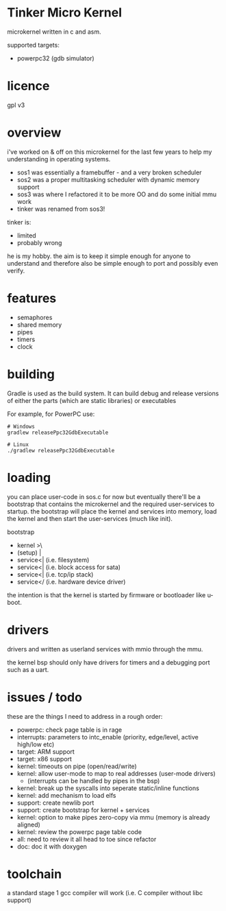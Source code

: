 Tinker Micro Kernel
===================

microkernel written in c and asm.

supported targets:
- powerpc32 (gdb simulator)

licence
=======

gpl v3

overview
========

i've worked on & off on this microkernel for the last few years to help my understanding in operating systems.

* sos1 was essentially a framebuffer - and a very broken scheduler
* sos2 was a proper multitasking scheduler with dynamic memory support
* sos3 was where I refactored it to be more OO and do some initial mmu work
* tinker was renamed from sos3!

tinker is:
* limited
* probably wrong

he is my hobby. the aim is to keep it simple enough for anyone to understand and therefore also
be simple enough to port and possibly even verify.

features
========

* semaphores
* shared memory
* pipes
* timers
* clock

building
========

Gradle is used as the build system. It can build debug and release versions of either the parts
(which are static libraries) or executables

For example, for PowerPC use:

    # Windows
    gradlew releasePpc32GdbExecutable
    
    # Linux
    ./gradlew releasePpc32GdbExecutable

loading
=======

you can place user-code in sos.c for now but eventually there'll be a bootstrap that contains
the microkernel and the required user-services to startup. the bootstrap will place the kernel
and services into memory, load the kernel and then start the user-services (much like init).

 bootstrap
  - kernel >\
  - (setup) |
  - service<| (i.e. filesystem)
  - service<| (i.e. block access for sata)
  - service<| (i.e. tcp/ip stack)
  - service</ (i.e. hardware device driver)
  
the intention is that the kernel is started by firmware or bootloader like u-boot.

drivers
=======

drivers and written as userland services with mmio through the mmu.

the kernel bsp should only have drivers for timers and a debugging port such as a uart.

issues / todo
=============

these are the things I need to address in a rough order:

* powerpc: check page table is in rage
* interrupts: parameters to intc_enable (priority, edge/level, active high/low etc)
* target: ARM support
* target: x86 support
* kernel: timeouts on pipe (open/read/write)
* kernel: allow user-mode to map to real addresses (user-mode drivers)
    * (interrupts can be handled by pipes in the bsp)
* kernel: break up the syscalls into seperate static/inline functions
* kernel: add mechanism to load elfs
* support: create newlib port
* support: create bootstrap for kernel + services
* kernel: option to make pipes zero-copy via mmu (memory is already aligned)
* kernel: review the powerpc page table code
* all: need to review it all head to toe since refactor
* doc: doc it with doxygen

toolchain
=========

a standard stage 1 gcc compiler will work (i.e. C compiler without libc support)
